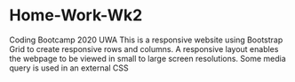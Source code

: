 # Home-Work-Wk2
Coding Bootcamp 2020 UWA
This is a responsive website using Bootstrap Grid to create responsive rows and columns.
A responsive layout enables the webpage to be viewed in small to large screen resolutions.
Some media query is used in an external CSS
